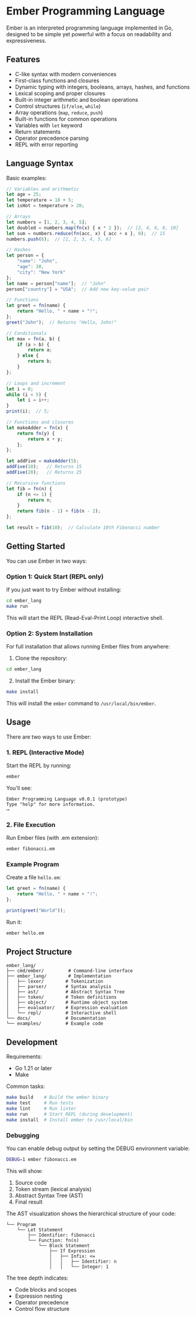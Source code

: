 # Ember Programming Language

Ember is an interpreted programming language implemented in Go, designed to be simple yet powerful with a focus on readability and expressiveness.

## Features

- C-like syntax with modern conveniences
- First-class functions and closures
- Dynamic typing with integers, booleans, arrays, hashes, and functions
- Lexical scoping and proper closures
- Built-in integer arithmetic and boolean operations
- Control structures (`if/else`, `while`)
- Array operations (`map`, `reduce`, `push`)
- Built-in functions for common operations
- Variables with `let` keyword
- Return statements
- Operator precedence parsing
- REPL with error reporting

## Language Syntax

Basic examples:

```typescript
// Variables and arithmetic
let age = 25;
let temperature = 18 + 5;
let isHot = temperature > 20;

// Arrays
let numbers = [1, 2, 3, 4, 5];
let doubled = numbers.map(fn(x) { x * 2 });  // [2, 4, 6, 8, 10]
let sum = numbers.reduce(fn(acc, x) { acc + x }, 0);  // 15
numbers.push(6);  // [1, 2, 3, 4, 5, 6]

// Hashes
let person = {
    "name": "John",
    "age": 30,
    "city": "New York"
};
let name = person["name"];  // "John"
person["country"] = "USA";  // Add new key-value pair

// Functions
let greet = fn(name) {
    return "Hello, " + name + "!";
};
greet("John");  // Returns "Hello, John!"

// Conditionals
let max = fn(a, b) {
    if (a > b) {
        return a;
    } else {
        return b;
    }
};

// Loops and increment
let i = 0;
while (i < 5) {
    let i = i++;
}
print(i);  // 5;

// Functions and closures
let makeAdder = fn(x) {
    return fn(y) {
        return x + y;
    };
};

let addFive = makeAdder(5);
addFive(10);   // Returns 15
addFive(20);   // Returns 25

// Recursive functions
let fib = fn(n) {
    if (n <= 1) {
        return n;
    }
    return fib(n - 1) + fib(n - 2);
};

let result = fib(10);  // Calculate 10th Fibonacci number
```

## Getting Started

You can use Ember in two ways:

### Option 1: Quick Start (REPL only)

If you just want to try Ember without installing:

```bash
cd ember_lang
make run
```

This will start the REPL (Read-Eval-Print Loop) interactive shell.

### Option 2: System Installation

For full installation that allows running Ember files from anywhere:

1. Clone the repository:

```bash
cd ember_lang
```

2. Install the Ember binary:

```bash
make install
```

This will install the `ember` command to `/usr/local/bin/ember`.

## Usage

There are two ways to use Ember:

### 1. REPL (Interactive Mode)

Start the REPL by running:

```bash
ember
```

You'll see:

```
Ember Programming Language v0.0.1 (prototype)
Type "help" for more information.
⟶
```

### 2. File Execution

Run Ember files (with .em extension):

```bash
ember fibonacci.em
```

### Example Program

Create a file `hello.em`:

```typescript
let greet = fn(name) {
    return "Hello, " + name + "!";
};

print(greet("World"));
```

Run it:

```bash
ember hello.em
```

## Project Structure

```
ember_lang/
├── cmd/ember/         # Command-line interface
├── ember_lang/        # Implementation
│   ├── lexer/        # Tokenization
│   ├── parser/       # Syntax analysis
│   ├── ast/          # Abstract Syntax Tree
│   ├── token/        # Token definitions
│   ├── object/       # Runtime object system
│   ├── evaluator/    # Expression evaluation
│   └── repl/         # Interactive shell
└── docs/             # Documentation
└── examples/         # Example code
```

## Development

Requirements:

- Go 1.21 or later
- Make

Common tasks:

```bash
make build    # Build the ember binary
make test     # Run tests
make lint     # Run linter
make run      # Start REPL (during development)
make install  # Install ember to /usr/local/bin
```

### Debugging

You can enable debug output by setting the DEBUG environment variable:

```bash
DEBUG=1 ember fibonacci.em
```

This will show:

1. Source code
2. Token stream (lexical analysis)
3. Abstract Syntax Tree (AST)
4. Final result

The AST visualization shows the hierarchical structure of your code:

```
└── Program
    └── Let Statement
        ├── Identifier: fibonacci
        └── Function: fn(n)
            └── Block Statement
                ├── If Expression
                │   ├── Infix: <=
                │   │   ├── Identifier: n
                │   │   └── Integer: 1
```

The tree depth indicates:

- Code blocks and scopes
- Expression nesting
- Operator precedence
- Control flow structure
